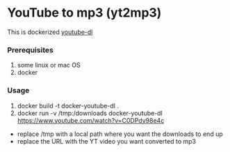 # YouTube to mp3 (yt2mp3)

This is dockerized [youtube-dl](http://rg3.github.io/youtube-dl/)

### Prerequisites

1. some linux or mac OS
2. docker

### Usage

1. docker build -t docker-youtube-dl .
2. docker run -v /tmp:/downloads docker-youtube-dl https://www.youtube.com/watch?v=C0DPdy98e4c

* replace /tmp with a local path where you want the downloads to end up
* replace the URL with the YT video you want converted to mp3
